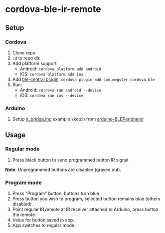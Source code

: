 # cordova-ble-ir-remote

## Setup

### Cordova

 1. Clone repo
 2. ```cd``` to repo dir.
 3. Add platform support
    * Android: ```cordova platform add android```
    * iOS: ```cordova platform add ios```
 4. Add [ble-central plugin](https://github.com/don/cordova-plugin-ble-central): ```cordova plugin add com.megster.cordova.ble```
 5. Run:
    * Android: ```cordova run android --device```
    * iOS: ```cordova run ios --device```

### Arduino

 1. Setup [ir_bridge.ino](https://github.com/sandeepmistry/arduino-BLEPeripheral/blob/master/examples/ir_bridge/ir_bridge.ino) example sketch from [arduino-BLEPeripheral](https://github.com/sandeepmistry/arduino-BLEPeripheral)

## Usage

### Regular mode

 1. Press black button to send programmed button IR signal.

__Note__: Unprogrammed buttons are disabled (grayed out).

### Program mode

 1. Press "Program" button, buttons turn blue.
 2. Press button you wish to program, selected button remains blue (others disabled).
 3. Point regular IR remote at IR receiver attached to Arduino, press button the remote.
 4. Value for button saved in app.
 5. App switches to regular mode.
